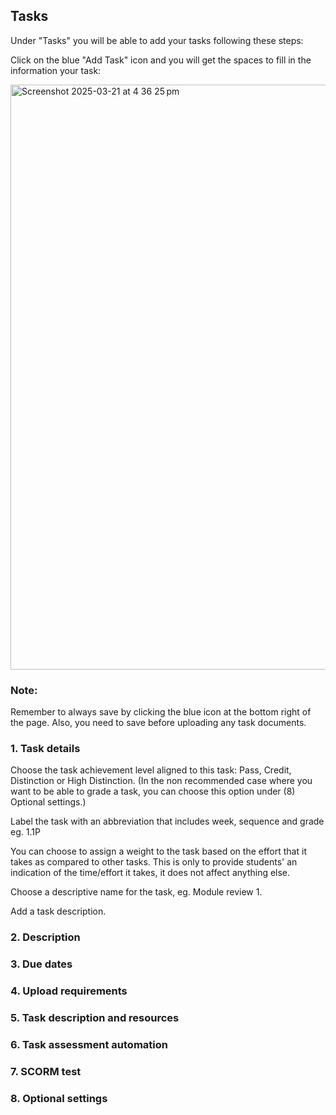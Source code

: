 

## Tasks

Under "Tasks" you will be able to add your tasks following these steps:

Click on the blue "Add Task" icon and you will get the spaces to fill in the information your task:

<img width="936" alt="Screenshot 2025-03-21 at 4 36 25 pm" src="https://github.com/user-attachments/assets/40ba0724-cb12-4dbe-b7b3-165fc070657f" />

### Note:

Remember to always save by clicking the blue icon at the bottom right of the page. Also, you need to save before uploading any task documents.

### 1. Task details

Choose the task achievement level aligned to this task: Pass, Credit, Distinction or High Distinction. (In the non recommended case where you want to be able to grade a task, you can choose this option under (8) Optional settings.)

Label the task with an abbreviation that includes week, sequence and grade eg. 1.1P

You can choose to assign a weight to the task based on the effort that it takes as compared to other tasks. This is only to provide students' an indication of the time/effort it takes, it does not affect anything else.

Choose a descriptive name for the task, eg. Module review 1.

Add a task description.

### 2. Description

### 3. Due dates

### 4. Upload requirements

### 5. Task description and resources

### 6. Task assessment automation

### 7. SCORM test

### 8. Optional settings


